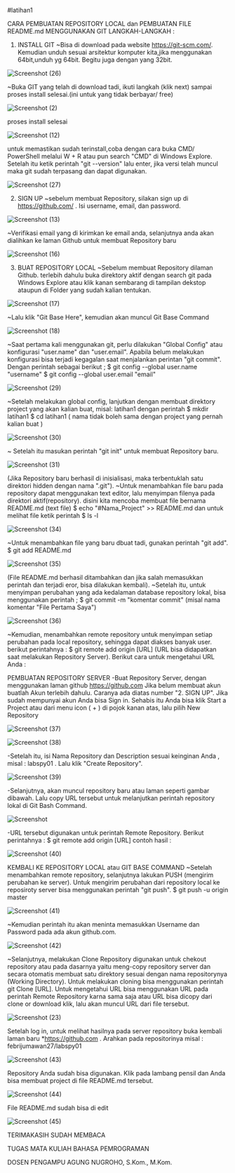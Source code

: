 #latihan1

CARA PEMBUATAN REPOSITORY LOCAL dan PEMBUATAN FILE README.md MENGGUNAKAN GIT
LANGKAH-LANGKAH :
1. INSTALL GIT
~Bisa di download pada website https://git-scm.com/. Kemudian unduh sesuai arsitektur komputer kita,jika menggunakan 64bit,unduh yg 64bit. Begitu juga dengan yang 32bit.

![Screenshot (26)](https://user-images.githubusercontent.com/57055098/67630124-0c430a80-f8b5-11e9-9ae1-1783941ebef2.png)

~Buka GIT yang telah di download tadi, ikuti langkah (klik next) sampai proses install selesai.(ini untuk yang tidak berbayar/ free)

![Screenshot (2)](https://user-images.githubusercontent.com/57055098/67630199-98a1fd00-f8b6-11e9-83b2-cd3186852d8f.png)

proses install selesai

![Screenshot (12)](https://user-images.githubusercontent.com/57055098/67630214-03533880-f8b7-11e9-9776-b05e18b45fb0.png)

untuk memastikan sudah terinstall,coba dengan cara buka CMD/ PowerShell melalui W + R atau pun search "CMD" di Windows Explore. Setelah itu ketik perintah "git --version" lalu enter, jika versi telah muncul maka git sudah terpasang dan dapat digunakan.

![Screenshot (27)](https://user-images.githubusercontent.com/57055098/67630292-d3586500-f8b7-11e9-82a0-945b4965f57e.png)

2. SIGN UP
~sebelum membuat Repository, silakan sign up di https://github.com/ . Isi username, email, dan password.

![Screenshot (13)](https://user-images.githubusercontent.com/57055098/67630335-a6588200-f8b8-11e9-9946-20a8b70ab73e.png)

~Verifikasi email yang di kirimkan ke email anda, selanjutnya anda akan dialihkan ke laman Github untuk membuat Repository baru

![Screenshot (16)](https://user-images.githubusercontent.com/57055098/67630378-2ed72280-f8b9-11e9-8a41-901948b7686b.png)

3. BUAT REPOSITORY LOCAL
~Sebelum membuat Repository dilaman Github. terlebih dahulu buka direktory aktif dengan search git pada Windows Explore atau klik kanan sembarang di tampilan dekstop ataupun di Folder yang sudah kalian tentukan.

![Screenshot (17)](https://user-images.githubusercontent.com/57055098/67630445-2d5a2a00-f8ba-11e9-81b6-60c1e29d3b0e.png)

~Lalu klik "Git Base Here", kemudian akan muncul Git Base Command

![Screenshot (18)](https://user-images.githubusercontent.com/57055098/67630485-11a35380-f8bb-11e9-8263-4f2956278b4e.png)

~Saat pertama kali menggunakan git, perlu dilakukan "Global Config" atau konfigurasi "user.name" dan "user.email". Apabila belum melakukan konfigurasi bisa terjadi kegagalan saat menjalankan perintan "git commit". Dengan perintah sebagai berikut ;
$ git config --global user.name "username"
$ git config --global user.email "email"

![Screenshot (29)](https://user-images.githubusercontent.com/57055098/67630627-4dd7b380-f8bd-11e9-9237-404670119e99.png)

~Setelah melakukan global config, lanjutkan dengan membuat direktory project yang akan kalian buat, misal: latihan1 dengan perintah
$ mkdir latihan1
$ cd latihan1
( nama tidak boleh sama dengan project yang pernah kalian buat )

![Screenshot (30)](https://user-images.githubusercontent.com/57055098/67630685-38af5480-f8be-11e9-80f5-b05ff678e732.png)

~ Setelah itu masukan perintah "git init" untuk membuat Repository baru.

![Screenshot (31)](https://user-images.githubusercontent.com/57055098/67630756-3ef20080-f8bf-11e9-8cec-7cbf3dd584e1.png)

(Jika Repository baru berhasil di inisialisasi, maka terbentuklah satu direktori hidden dengan nama ".git").
~Untuk menambahkan file baru pada repository dapat menggunakan text editor, lalu menyimpan filenya pada direktori aktif(repository). disini kita mencoba membuat file bernama README.md (text file)
$ echo "#Nama_Project" >> README.md dan untuk melihat file ketik perintah $ ls -l 

![Screenshot (34)](https://user-images.githubusercontent.com/57055098/67630943-baed4800-f8c1-11e9-8bd9-76e1d24fd36c.png)

~Untuk menambahkan file yang baru dbuat tadi, gunakan perintah "git add".
$ git add README.md

![Screenshot (35)](https://user-images.githubusercontent.com/57055098/67630996-b9704f80-f8c2-11e9-8ef8-59360c114c97.png)

(File README.md berhasil ditambahkan dan jika salah memasukkan perintah dan terjadi eror, bisa dilakukan kembali).
~Setelah itu, untuk menyimpan perubahan yang ada kedalaman database repository lokal, bisa menggunakan perintah ;
$ git commit -m "komentar commit" (misal nama komentar "File Pertama Saya")

![Screenshot (36)](https://user-images.githubusercontent.com/57055098/67631022-3ac7e200-f8c3-11e9-8f03-7e593e9dc37c.png)

~Kemudian, menambahkan remote repository untuk menyimpan setiap perubahan pada local repository, sehingga dapat diakses banyak user. berikut perintahnya : $ git remote add origin [URL]
(URL bisa didapatkan saat melakukan Repository Server).
Berikut cara untuk mengetahui URL Anda :

PEMBUATAN REPOSITORY SERVER
  -Buat Repository Server, dengan menggunakan laman github https://github.com
  Jika belum membuat akun buatlah Akun terlebih dahulu. Caranya ada diatas number "2. SIGN UP". Jika sudah mempunyai akun Anda bisa
  Sign   in. Sehabis itu Anda bisa klik Start a Project atau dari menu icon ( + ) di pojok kanan atas, lalu pilih New Repository
  
  ![Screenshot (37)](https://user-images.githubusercontent.com/57055098/67631116-95157280-f8c4-11e9-923d-d7bd2e2a6cda.png)
  
  ![Screenshot (38)](https://user-images.githubusercontent.com/57055098/67631123-9e9eda80-f8c4-11e9-8e64-74da3e1a57df.png)
  
  -Setelah itu, isi Nama Repository dan Description sesuai keinginan Anda , misal : labspy01 . Lalu klik "Create Repository".
  
  ![Screenshot (39)](https://user-images.githubusercontent.com/57055098/67631145-d574f080-f8c4-11e9-82f4-0ce9ef97c7f5.png)
  
  -Selanjutnya, akan muncul repository baru atau laman seperti gambar dibawah. Lalu copy URL tersebut untuk melanjutkan perintah
  repository lokal di Git Bash Command.
  
  ![Screenshot](https://user-images.githubusercontent.com/57055098/67631209-a0b56900-f8c5-11e9-8ef4-57bc2af9b03d.png)
  
  -URL tersebut digunakan untuk perintah Remote Repository. Berikut perintahnya : $ git remote add origin [URL] contoh hasil :
  
  ![Screenshot (40)](https://user-images.githubusercontent.com/57055098/67631231-0c97d180-f8c6-11e9-984f-ae4582834438.png)

KEMBALI KE REPOSITORY LOCAL atau GIT BASE COMMAND
~Setelah menambahkan remote repository, selanjutnya lakukan PUSH (mengirim perubahan ke server). Untuk mengirim perubahan dari repository local ke reposiroty server bisa menggunakan perintah "git push".
$ git push -u origin master

![Screenshot (41)](https://user-images.githubusercontent.com/57055098/67631281-b24b4080-f8c6-11e9-91f1-0a562bacad19.png)

~Kemudian perintah itu akan meninta memasukkan Username dan Password pada ada akun github.com.

![Screenshot (42)](https://user-images.githubusercontent.com/57055098/67631320-3a314a80-f8c7-11e9-92c0-4f1fe4bde3bf.png)

~Selanjutnya, melakukan Clone Repository digunakan untuk chekout repository atau pada dasarnya yaitu meng-copy repository server dan secara otomatis membuat satu direktory sesuai dengan nama repositorynya (Working Directory). Untuk melakukan cloning bisa menggunakan perintah git Clone [URL]. Untuk mengetahui URL bisa menggunakan URL pada perintah Remote Repository karna sama saja atau URL bisa dicopy dari clone or download klik, lalu akan muncul URL dari file tersebut.

![Screenshot (23)](https://user-images.githubusercontent.com/57055098/67631340-6d73d980-f8c7-11e9-9095-c09dd61db135.png)

Setelah log in, untuk melihat hasilnya pada server repository buka kembali laman baru *https://github.com . Arahkan pada repositorinya misal : febrijumawan27/labspy01

![Screenshot (43)](https://user-images.githubusercontent.com/57055098/67631378-24705500-f8c8-11e9-8cac-0c8fc3331b52.png)

Repository Anda sudah bisa digunakan. Klik pada lambang pensil dan Anda bisa membuat project di file README.md tersebut.

![Screenshot (44)](https://user-images.githubusercontent.com/57055098/67631410-ac565f00-f8c8-11e9-8e2f-3c543d7151e4.png)

File README.md sudah bisa di edit

![Screenshot (45)](https://user-images.githubusercontent.com/57055098/67631425-eb84b000-f8c8-11e9-9948-69674398d79d.png)

TERIMAKASIH SUDAH MEMBACA

TUGAS MATA KULIAH BAHASA PEMROGRAMAN

DOSEN PENGAMPU AGUNG NUGROHO, S.Kom., M.Kom.
